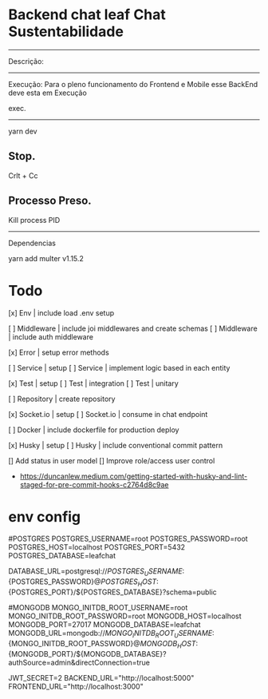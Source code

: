 # Backend chat leaf Chat Sustentabilidade

-----------------------------------------------------------------------------
Descrição: 

-----------------------------------------------------------------------------
Execução: Para o pleno funcionamento do Frontend e Mobile esse BackEnd
deve esta em Execução

exec.
_______________
yarn dev

Stop.
---------------
Crlt + Cc

Processo Preso.
-------------------------
Kill process PID 

------------------------------------------
Dependencias 

yarn add multer v1.15.2

# Todo
[x] Env          | include load .env setup

[ ] Middleware   | include joi middlewares and create schemas
[ ] Middleware   | include auth middleware

[x] Error        | setup error methods

[ ] Service      | setup
[ ] Service      | implement logic based in each entity

[x] Test         | setup
[ ] Test         | integration
[ ] Test         | unitary

[ ] Repository   | create repository

[x] Socket.io    | setup
[ ] Socket.io    | consume in chat endpoint

[ ] Docker       | include dockerfile for production deploy

[x] Husky        | setup
[ ] Husky        | include conventional commit pattern

[] Add status in user model
[] Improve role/access user control

- https://duncanlew.medium.com/getting-started-with-husky-and-lint-staged-for-pre-commit-hooks-c2764d8c9ae

# env config
#POSTGRES
POSTGRES_USERNAME=root
POSTGRES_PASSWORD=root
POSTGRES_HOST=localhost
POSTGRES_PORT=5432
POSTGRES_DATABASE=leafchat

DATABASE_URL=postgresql://${POSTGRES_USERNAME}:${POSTGRES_PASSWORD}@${POSTGRES_HOST}:${POSTGRES_PORT}/${POSTGRES_DATABASE}?schema=public


#MONGODB
MONGO_INITDB_ROOT_USERNAME=root
MONGO_INITDB_ROOT_PASSWORD=root
MONGODB_HOST=localhost
MONGODB_PORT=27017
MONGODB_DATABASE=leafchat
MONGODB_URL=mongodb://${MONGO_INITDB_ROOT_USERNAME}:${MONGO_INITDB_ROOT_PASSWORD}@${MONGODB_HOST}:${MONGODB_PORT}/${MONGODB_DATABASE}?authSource=admin&directConnection=true

JWT_SECRET=2
BACKEND_URL="http://localhost:5000"
FRONTEND_URL="http://localhost:3000"
